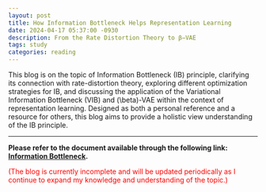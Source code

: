 ```yaml
---
layout: post
title: How Information Bottleneck Helps Representation Learning
date: 2024-04-17 05:37:00 -0930
description: From the Rate Distortion Theory to β−VAE
tags: study
categories: reading
---
```


This blog is on the topic of Information Bottleneck (IB) principle, clarifying its connection with rate-distortion theory, exploring different optimization strategies for IB, and discussing the application of the Variational Information Bottleneck (VIB) and \(\beta\)-VAE within the context of representation learning. Designed as both a personal reference and a resource for others, this blog aims to provide a holistic view understanding of the IB principle. 
___
**Please refer to the document available through the following link: [Information Bottleneck](/assets/pdf/IB.pdf).**

<span style="color:red">
(The blog is currently incomplete and will be updated periodically as I continue to expand my knowledge and understanding of the topic.) 
</span>